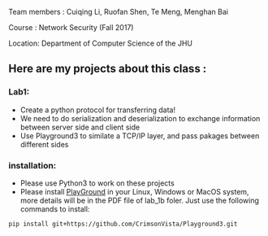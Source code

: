 Team members : Cuiqing Li, Ruofan Shen, Te Meng, Menghan Bai

Course : Network Security (Fall 2017)

Location: Department of Computer Science of the JHU

## Here are my projects about this class :

### Lab1:
   * Create a python protocol for transferring data!
   * We need to do serialization and deserialization to exchange information between server side and client side
   * Use Playground3 to similate a TCP/IP layer, and pass pakages between different sides

### installation:
   * Please use Python3 to work on these projects
   * Please install [PlayGround](https://github.com/CrimsonVista/Playground3) in your Linux, Windows or MacOS system, more details will be in the PDF file of lab_1b foler. Just use the following commands to install:
   ```
   pip install git+https://github.com/CrimsonVista/Playground3.git
   ```
